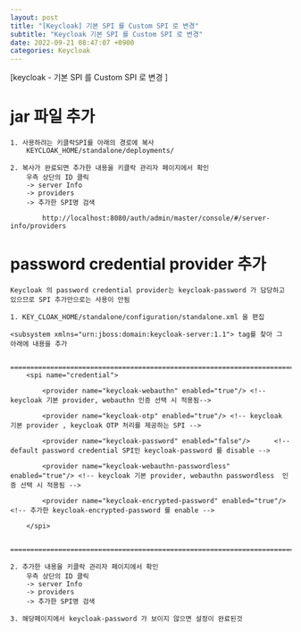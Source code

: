 ```yaml
---
layout: post
title: "[Keycloak] 기본 SPI 를 Custom SPI 로 변경"
subtitle: "Keycloak 기본 SPI 를 Custom SPI 로 변경"
date: 2022-09-21 08:47:07 +0900
categories: Keycloak
---
```

[keycloak - 기본 SPI 를 Custom SPI 로 변경 ]


# jar 파일 추가

	1. 사용하려는 키클락SPI를 아래의 경로에 복사
		KEYCLOAK_HOME/standalone/deployments/
	
	2. 복사가 완료되면 추가한 내용을 키클락 관리자 페이지에서 확인
		우측 상단의 ID 클릭
		-> server Info 
		-> providers
		-> 추가한 SPI명 검색
		
			http://localhost:8080/auth/admin/master/console/#/server-info/providers			


#  password credential provider 추가
	
	Keycloak 의 password credential provider는 keycloak-password 가 담당하고 있으므로 SPI 추가만으로는 사용이 안됨
	
	1. KEY_CLOAK_HOME/standalone/configuration/standalone.xml 을 편집

	<subsystem xmlns="urn:jboss:domain:keycloak-server:1.1"> tag를 찾아 그 아래에 내용을 추가

		=================================================================================================================
		<spi name="credential">
		 
			<provider name="keycloak-webauthn" enabled="true"/> <!-- keycloak 기본 provider, webauthn 인증 선택 시 적용됨-->
		 
			<provider name="keycloak-otp" enabled="true"/> <!-- keycloak 기본 provider , keycloak OTP 처리를 제공하는 SPI -->
		 
			<provider name="keycloak-password" enabled="false"/>      <!--  default password credential SPI인 keycloak-password 를 disable -->
		 
			<provider name="keycloak-webauthn-passwordless" enabled="true"/> <!-- keycloak 기본 provider, webauthn passwordless  인증 선택 시 적용됨 -->
		 
			<provider name="keycloak-encrypted-password" enabled="true"/> <!-- 추가한 keycloak-encrypted-password 를 enable -->
		 
		</spi>

		=================================================================================================================

 	2. 추가한 내용을 키클락 관리자 페이지에서 확인
		우측 상단의 ID 클릭
		-> server Info 
		-> providers
		-> 추가한 SPI명 검색
	
	3. 해당페이지에서 keycloak-password 가 보이지 않으면 설정이 완료된것
